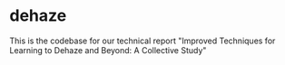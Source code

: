 # dehaze
This is the codebase for our technical report "Improved Techniques for Learning to Dehaze and Beyond: A Collective Study"
